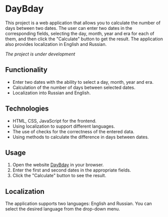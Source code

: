 # DayBday

This project is a web application that allows you to calculate the number of days between two dates. The user can enter two dates in the corresponding fields, selecting the day, month, year and era for each of them, and then click the "Calculate" button to get the result. The application also provides localization in English and Russian.

_The project is under development_


## Functionality

- Enter two dates with the ability to select a day, month, year and era.
- Calculation of the number of days between selected dates.
- Localization into Russian and English.

## Technologies

- HTML, CSS, JavaScript for the frontend.
- Using localization to support different languages.
- The use of checks for the correctness of the entered data.
- Using methods to calculate the difference in days between dates.

## Usage

1. Open the website [DayBday](https://amazing-date-calculator.netlify.app/#en) in your browser.
2. Enter the first and second dates in the appropriate fields.
3. Click the "Calculate" button to see the result.

## Localization

The application supports two languages: English and Russian. You can select the desired language from the drop-down menu.

